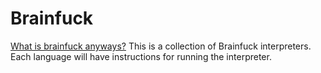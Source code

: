# Brainfuck
[What is brainfuck anyways?](https://en.wikipedia.org/wiki/Brainfuck)
This is a collection of Brainfuck interpreters. Each language will have instructions for running the interpreter.